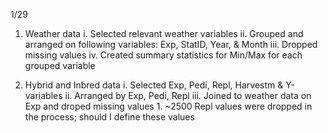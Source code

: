 1/29

1. Weather data
        i. Selected relevant weather variables
        ii. Grouped and arranged on following variables: Exp, StatID, Year, & Month
        iii. Dropped missing values
        iv. Created summary statistics for Min/Max for each grouped variable

2. Hybrid and Inbred data
        i. Selected Exp, Pedi, Repl, Harvestm & Y-variables
        ii. Arranged by Exp, Pedi, Repl
        iii. Joined to weather data on Exp and droped missing values
                1. ~2500 Repl values were dropped in the process; should I define these values
